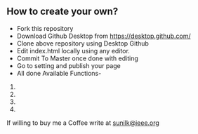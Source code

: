 ## How to create your own?

* Fork this repository
* Download Github Desktop from https://desktop.github.com/
* Clone above repository using Desktop Github
* Edit index.html locally using any editor.
* Commit To Master once done with editing
* Go to setting and publish your page
* All done
Available Functions-
1.
2.

1.
2.


If willing to buy me a Coffee write at sunilk@ieee.org
